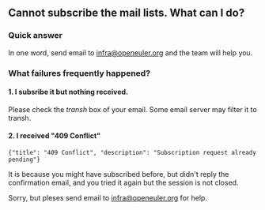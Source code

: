 ## Cannot subscribe the mail lists. What can I do?

### Quick answer

In one word, send email to <infra@openeuler.org> and the team will help you.

### What failures frequently happened?

#### 1. I subsribe it but nothing received. 

Please check the *transh* box of your email. Some email server may filter it to transh. 

#### 2. I received "409 Conflict"

```
{"title": "409 Conflict", "description": "Subscription request already pending"}

```

It is because you might have subscribed before, but didn't reply the confirmation email, and you tried it again but the session is not closed.

Sorry, but pleses send email to <infra@openeuler.org> for help. 

